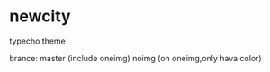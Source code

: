 # newcity
 typecho  theme
 
 brance: master  (include oneimg)
		 noimg    (on oneimg,only hava color)
